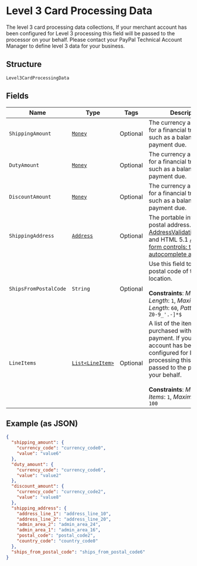 
# Level 3 Card Processing Data

The level 3 card processing data collections, If your merchant account has been configured for Level 3 processing this field will be passed to the processor on your behalf. Please contact your PayPal Technical Account Manager to define level 3 data for your business.

## Structure

`Level3CardProcessingData`

## Fields

| Name | Type | Tags | Description | Getter | Setter |
|  --- | --- | --- | --- | --- | --- |
| `ShippingAmount` | [`Money`](../../doc/models/money.md) | Optional | The currency and amount for a financial transaction, such as a balance or payment due. | Money getShippingAmount() | setShippingAmount(Money shippingAmount) |
| `DutyAmount` | [`Money`](../../doc/models/money.md) | Optional | The currency and amount for a financial transaction, such as a balance or payment due. | Money getDutyAmount() | setDutyAmount(Money dutyAmount) |
| `DiscountAmount` | [`Money`](../../doc/models/money.md) | Optional | The currency and amount for a financial transaction, such as a balance or payment due. | Money getDiscountAmount() | setDiscountAmount(Money discountAmount) |
| `ShippingAddress` | [`Address`](../../doc/models/address.md) | Optional | The portable international postal address. Maps to [AddressValidationMetadata](https://github.com/googlei18n/libaddressinput/wiki/AddressValidationMetadata) and HTML 5.1 [Autofilling form controls: the autocomplete attribute](https://www.w3.org/TR/html51/sec-forms.html#autofilling-form-controls-the-autocomplete-attribute). | Address getShippingAddress() | setShippingAddress(Address shippingAddress) |
| `ShipsFromPostalCode` | `String` | Optional | Use this field to specify the postal code of the shipping location.<br><br>**Constraints**: *Minimum Length*: `1`, *Maximum Length*: `60`, *Pattern*: `^[a-zA-Z0-9_'.-]*$` | String getShipsFromPostalCode() | setShipsFromPostalCode(String shipsFromPostalCode) |
| `LineItems` | [`List<LineItem>`](../../doc/models/line-item.md) | Optional | A list of the items that were purchased with this payment. If your merchant account has been configured for Level 3 processing this field will be passed to the processor on your behalf.<br><br>**Constraints**: *Minimum Items*: `1`, *Maximum Items*: `100` | List<LineItem> getLineItems() | setLineItems(List<LineItem> lineItems) |

## Example (as JSON)

```json
{
  "shipping_amount": {
    "currency_code": "currency_code0",
    "value": "value6"
  },
  "duty_amount": {
    "currency_code": "currency_code6",
    "value": "value2"
  },
  "discount_amount": {
    "currency_code": "currency_code2",
    "value": "value8"
  },
  "shipping_address": {
    "address_line_1": "address_line_10",
    "address_line_2": "address_line_20",
    "admin_area_2": "admin_area_24",
    "admin_area_1": "admin_area_16",
    "postal_code": "postal_code2",
    "country_code": "country_code0"
  },
  "ships_from_postal_code": "ships_from_postal_code6"
}
```

